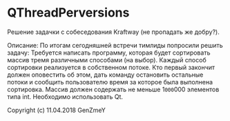 # QThreadPerversions
Решение задачки с собеседования Kraftway (не пропадать же добру?).

Описание:
По итогам сегодняшней встречи тимлиды попросили решить задачу:
Требуется написать программу, которая будет сортировать массив тремя различными способами (на выбор).
Каждый способ сортировки реализуется в собственном потоке.
Кто первый закончит должен оповестить об этом, дать команду остановить остальные потоки и сообщить пользователю время за которое была выполнена сортировка.
Массив должен содержать не меньше 1`000`000 элементов типа int.
Необходимо использовать Qt.

Copyright (c) 11.04.2018 GenZmeY

